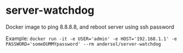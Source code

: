 # server-watchdog
Docker image to ping 8.8.8.8, and reboot server using ssh password

Example: ```docker run -it -e USER='admin' -e HOST='192.168.1.1' -e PASSWORD='someDUMMYpassword' --rm andersol/server-watchdog```

